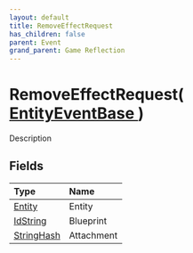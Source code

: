 ```yaml
---
layout: default
title: RemoveEffectRequest
has_children: false
parent: Event
grand_parent: Game Reflection
---
```

# RemoveEffectRequest( [ EntityEventBase ](/riftbreaker-wiki/docs/game-reflection/events/entity_event_base/) )
Description 

## Fields

| Type | Name |
|:----------|:--------------|
| [Entity](/riftbreaker-wiki/docs/game-reflection/classes/entity/) | Entity |
| [IdString](/riftbreaker-wiki/docs/game-reflection/components/id_string/) | Blueprint |
| [StringHash](/riftbreaker-wiki/docs/game-reflection/classes/string_hash/) | Attachment |

